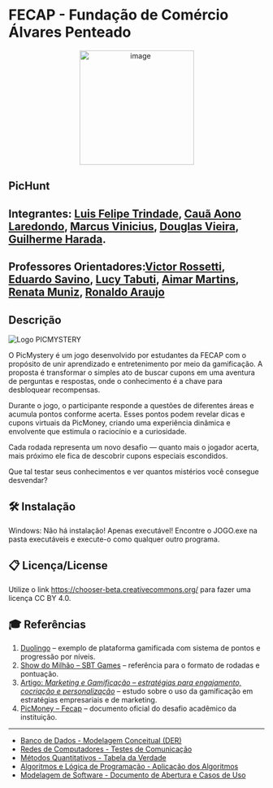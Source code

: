 # FECAP - Fundação de Comércio Álvares Penteado

<p align="center">
  <img width="225" height="225" alt="image" src="https://github.com/user-attachments/assets/7da25d1a-ff55-468d-bf16-9a56e42ee9d7" />

## PicHunt

## Integrantes: [Luis Felipe Trindade](#), [Cauã Aono Laredondo](#), [Marcus Vinicius](#), [Douglas Vieira](#), [Guilherme Harada](#).

## Professores Orientadores:[Victor Rossetti](#), [Eduardo Savino](#), [Lucy Tabuti](#),  [Aimar Martins](#), [Renata Muniz](#), [Ronaldo Araujo](#)

## Descrição
![Logo PICMYSTERY](https://github.com/user-attachments/assets/8ef3ee2f-064d-4353-b324-da5be77aa7c9)

O PicMystery é um jogo desenvolvido por estudantes da FECAP com o propósito de unir aprendizado e entretenimento por meio da gamificação.
A proposta é transformar o simples ato de buscar cupons em uma aventura de perguntas e respostas, onde o conhecimento é a chave para desbloquear recompensas.

Durante o jogo, o participante responde a questões de diferentes áreas e acumula pontos conforme acerta.
Esses pontos podem revelar dicas e cupons virtuais da PicMoney, criando uma experiência dinâmica e envolvente que estimula o raciocínio e a curiosidade.

Cada rodada representa um novo desafio — quanto mais o jogador acerta, mais próximo ele fica de descobrir cupons especiais escondidos.

Que tal testar seus conhecimentos e ver quantos mistérios você consegue desvendar?

## 🛠 Instalação
Windows:
Não há instalação! Apenas executável! Encontre o JOGO.exe na pasta executáveis e execute-o como qualquer outro programa.

## 📋 Licença/License
Utilize o link https://chooser-beta.creativecommons.org/ para fazer uma licença CC BY 4.0.

## 🎓 Referências
1. [Duolingo](https://www.duolingo.com/) – exemplo de plataforma gamificada com sistema de pontos e progressão por níveis.  
2. [Show do Milhão – SBT Games](https://www.youtube.com/watch?v=HDyfJF9DNLQ) – referência para o formato de rodadas e pontuação.  
3. [Artigo: *Marketing e Gamificação – estratégias para engajamento, cocriação e personalização*](https://revistas.fibbauru.br/multiplicidadefib/article/view/671) – estudo sobre o uso da gamificação em estratégias empresariais e de marketing.  
4. [PicMoney – Fecap](https://github.com/user-attachments/files/22894839/PicMoney.Projeto.Interdisciplinar.FECAP.pdf) – documento oficial do desafio acadêmico da instituição.  


---


- [Banco de Dados - Modelagem Conceitual (DER)](./BD/README.md)
- [Redes de Computadores - Testes de Comunicação](./Redes/README.md)
- [Métodos Quantitativos - Tabela da Verdade](./Metodos_Quantitativos/Tabela_Verdade.pdf)
- [Algoritmos e Lógica de Programação - Aplicação dos Algoritmos](./Algoritmos/Algoritmos_PicMoney.pdf)
- [Modelagem de Software - Documento de Abertura e Casos de Uso](./Modelagem_Software/Documento_Modelagem.pdf)



